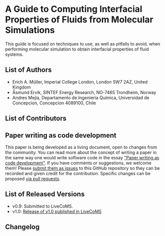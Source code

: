 # A Guide to Computing Interfacial Properties of Fluids from Molecular Simulations
This guide is focused on techniques to use, as well as pitfalls to avoid,
when performing molecular simulation to obtain interfacial properties of fluid systems.

## List of Authors

- Erich A. Müller, Imperial College London, London SW7 2AZ, United Kingdom
- Åsmund Ervik, SINTEF Energy Research, NO-7465 Trondheim, Norway
- Andres Mejía, Departamento de Ingeniería Química, Universidad de Concepcíon, Concepcíon 4089100, Chile

## List of Contributors
<!-- We suggest listing contributers in order of addition. -->

## Paper writing as code development
<!-- This discussion is so that people know how to contribute to your document. -->
This paper is being developed as a living document, open to changes from the community. You can read more about the concept of writing a paper in the same way one would write software code in the essay ["Paper writing as code development"](https://livecomsjournal.github.io/about/paper_code/). If you have comments or suggestions, we welcome them! Please [submit them as issues](https://guides.github.com/features/issues/) to this GitHub repository so they can be recorded and given credit for the contribution. Specific changes can be proposed [via pull requests](https://help.github.com/articles/about-pull-requests/).

## List of Released Versions
<!-- update this when you decide to release a version either by preprint or when submitted to LiveCoMS-->
- v0.9: Submitted to LiveCoMS.
- v1.0: [Release of v1.0 published in LiveCoMS](https://github.com/asmunder/BPIPMDS/releases/tag/published-version-v1)


## Changelog
<!-- Here, record summaries of important changes. A granular discussion of changes will be kept in GitHub by issue tracking.-->

